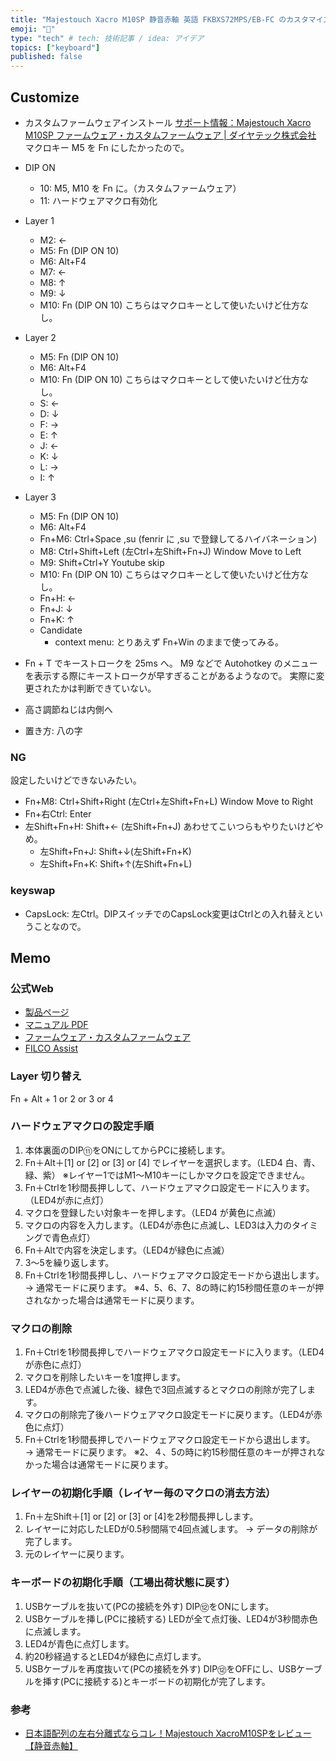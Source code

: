 ```yaml
---
title: "Majestouch Xacro M10SP 静音赤軸 英語 FKBXS72MPS/EB-FC のカスタマイズ"
emoji: "👋"
type: "tech" # tech: 技術記事 / idea: アイデア
topics: ["keyboard"]
published: false
---
```


## Customize

* カスタムファームウェアインストール
  [サポート情報：Majestouch Xacro M10SP ファームウェア・カスタムファームウェア | ダイヤテック株式会社](https://www.diatec.co.jp/support/XacroM10SP_firmware.php)
  マクロキー M5 を Fn にしたかったので。

* DIP ON
  * 10: M5, M10 を Fn に。（カスタムファームウェア）
  * 11: ハードウェアマクロ有効化

* Layer 1
  * M2: ←
  * M5: Fn (DIP ON 10)
  * M6: Alt+F4
  * M7: ←
  * M8: ↑
  * M9: ↓
  * M10: Fn (DIP ON 10) こちらはマクロキーとして使いたいけど仕方なし。

* Layer 2
  * M5: Fn (DIP ON 10)
  * M6: Alt+F4
  * M10: Fn (DIP ON 10) こちらはマクロキーとして使いたいけど仕方なし。
  * S: ←
  * D: ↓
  * F: →
  * E: ↑
  * J: ←
  * K: ↓
  * L: →
  * I: ↑

* Layer 3
  * M5: Fn (DIP ON 10)
  * M6: Alt+F4
  * Fn+M6: Ctrl+Space ,su (fenrir に ,su で登録してるハイバネーション)
  * M8: Ctrl+Shift+Left (左Ctrl+左Shift+Fn+J) Window Move to Left
  * M9: Shift+Ctrl+Y Youtube skip
  * M10: Fn (DIP ON 10) こちらはマクロキーとして使いたいけど仕方なし。
  * Fn+H: ←
  * Fn+J: ↓
  * Fn+K: ↑
  * Candidate
    * context menu: とりあえず Fn+Win のままで使ってみる。

* Fn + T でキーストロークを 25ms へ。
  M9 などで Autohotkey のメニューを表示する際にキーストロークが早すぎることがあるようなので。
  実際に変更されたかは判断できていない。

* 高さ調節ねじは内側へ

* 置き方: 八の字

### NG

設定したいけどできないみたい。

* Fn+M8: Ctrl+Shift+Right (左Ctrl+左Shift+Fn+L) Window Move to Right
* Fn+右Ctrl: Enter
* 左Shift+Fn+H: Shift+← (左Shift+Fn+J)
  あわせてこいつらもやりたいけどやめ。
  * 左Shift+Fn+J: Shift+↓(左Shift+Fn+K)
  * 左Shift+Fn+K: Shift+↑(左Shift+Fn+L)

### keyswap

* CapsLock: 左Ctrl。DIPスイッチでのCapsLock変更はCtrlとの入れ替えということなので。

## Memo

### 公式Web

* [製品ページ](https://diatec.co.jp/shop/det.php?prod_c=7554)
* [マニュアル PDF](https://diatec.co.jp/support/pdf/Xacro_M10SP_Manual_A4.pdf)
* [ファームウェア・カスタムファームウェア](https://diatec.co.jp/support/XacroM10SP_firmware.php)
* [FILCO Assist](https://diatec.co.jp/filcoassist/)

### Layer 切り替え

Fn + Alt + 1 or 2 or 3 or 4

### ハードウェアマクロの設定手順

1. 本体裏面のDIP⑪をONにしてからPCに接続します。
2. Fn＋Alt＋[1] or [2] or [3] or [4] でレイヤーを選択します。（LED4 白、青、緑、紫）
   ※レイヤー1ではM1～M10キーにしかマクロを設定できません。
3. Fn＋Ctrlを1秒間長押しして、ハードウェアマクロ設定モードに入ります。（LED4が赤に点灯）
4. マクロを登録したい対象キーを押します。（LED4 が黄色に点滅）
5. マクロの内容を入力します。（LED4が赤色に点滅し、LED3は入力のタイミングで青色点灯）
6. Fn＋Altで内容を決定します。（LED4が緑色に点滅）
7. 3～5を繰り返します。
8. Fn＋Ctrlを1秒間長押しし、ハードウェアマクロ設定モードから退出します。 → 通常モードに戻ります。
   ※4、5、6、7、8の時に約15秒間任意のキーが押されなかった場合は通常モードに戻ります。

### マクロの削除

1. Fn＋Ctrlを1秒間長押しでハードウェアマクロ設定モードに入ります。（LED4が赤色に点灯）
2. マクロを削除したいキーを1度押します。
3. LED4が赤色で点滅した後、緑色で3回点滅するとマクロの削除が完了します。
4. マクロの削除完了後ハードウェアマクロ設定モードに戻ります。（LED4が赤色に点灯）
5. Fn＋Ctrlを1秒間長押しでハードウェアマクロ設定モードから退出します。 → 通常モードに戻ります。
   ※2、４、5の時に約15秒間任意のキーが押されなかった場合は通常モードに戻ります。

### レイヤーの初期化手順（レイヤー毎のマクロの消去方法）

1. Fn＋左Shift＋[1] or [2] or [3] or [4]を2秒間長押しします。
2. レイヤーに対応したLEDが0.5秒間隔で4回点滅します。 → データの削除が完了します。
3. 元のレイヤーに戻ります。

### キーボードの初期化手順（工場出荷状態に戻す）

1. USBケーブルを抜いて(PCの接続を外す) DIP⑫をONにします。
2. USBケーブルを挿し(PCに接続する) LEDが全て点灯後、LED4が3秒間赤色に点滅します。
3. LED4が青色に点灯します。
4. 約20秒経過するとLED4が緑色に点灯します。
5. USBケーブルを再度抜いて(PCの接続を外す) DIP⑫をOFFにし、USBケーブルを挿す(PCに接続する)とキーボードの初期化が完了します。

### 参考

* [日本語配列の左右分離式ならコレ！Majestouch XacroM10SPをレビュー【静音赤軸】](https://ki-bo-do-rental.com/2024/02/29/majestouchxacrom10sp-review/)
